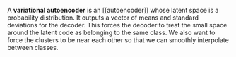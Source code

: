 A **variational autoencoder** is an [[autoencoder]] whose latent space is a probability distribution. It outputs a vector of means and standard deviations for the decoder. This forces the decoder to treat the small space around the latent code as belonging to the same class. We also want to force the clusters to be near each other so that we can smoothly interpolate between classes.